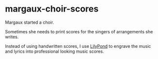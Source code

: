 # margaux-choir-scores

Margaux started a choir.

Sometimes she needs to print scores for the singers of arrangements she writes.

Instead of using handwritten scores, I use [LilyPond](http://lilypond.org) to engrave the music and lyrics into professional looking music scores.
